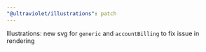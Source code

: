 ```yaml
---
"@ultraviolet/illustrations": patch
---
```


Illustrations: new svg for `generic` and `accountBilling` to fix issue in rendering
